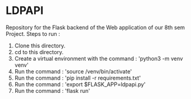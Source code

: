 # LDPAPI

Repository for the Flask backend of the Web application of our 8th sem Project.
Steps to run :
1. Clone this directory.
2. cd to this directory. 
3. Create a virtual environment with the command : 'python3 -m venv venv'
4. Run the command : 'source /venv/bin/activate'
5. Run the command : 'pip install -r requirements.txt'
6. Run the command : 'export $FLASK_APP=ldpapi.py'
7. Run the command : 'flask run'
